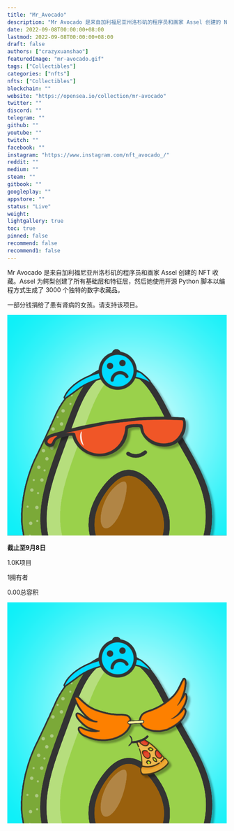 ```yaml
---
title: "Mr_Avocado"
description: "Mr Avocado 是来自加利福尼亚州洛杉矶的程序员和画家 Assel 创建的 NFT 收藏。"
date: 2022-09-08T00:00:00+08:00
lastmod: 2022-09-08T00:00:00+08:00
draft: false
authors: ["crazyxuanshao"]
featuredImage: "mr-avocado.gif"
tags: ["Collectibles"]
categories: ["nfts"]
nfts: ["Collectibles"]
blockchain: ""
website: "https://opensea.io/collection/mr-avocado"
twitter: ""
discord: ""
telegram: ""
github: ""
youtube: ""
twitch: ""
facebook: ""
instagram: "https://www.instagram.com/nft_avocado_/"
reddit: ""
medium: ""
steam: ""
gitbook: ""
googleplay: ""
appstore: ""
status: "Live"
weight: 
lightgallery: true
toc: true
pinned: false
recommend: false
recommend1: false
---
```

Mr Avocado 是来自加利福尼亚州洛杉矶的程序员和画家 Assel 创建的 NFT 收藏。Assel 为鳄梨创建了所有基础层和特征层，然后她使用开源 Python 脚本以编程方式生成了 3000 个独特的数字收藏品。

一部分钱捐给了患有肾病的女孩。请支持该项目。

![dadad](dadad.png)

**截止至9月8日**

1.0K项目

1拥有者

0.00总容积

![dwdwd](dwdwd.png)